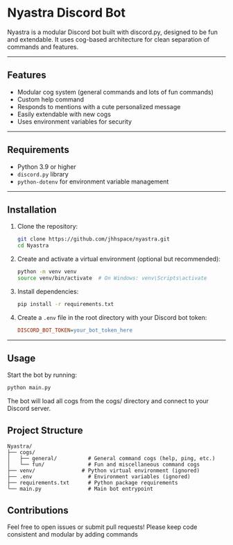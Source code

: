 # Nyastra Discord Bot

Nyastra is a modular Discord bot built with discord.py, designed to be fun and extendable. It uses cog-based architecture for clean separation of commands and features.

---
## Features
- Modular cog system (general commands and lots of fun commands)
- Custom help command
- Responds to mentions with a cute personalized message
- Easily extendable with new cogs
- Uses environment variables for security

---
## Requirements
- Python 3.9 or higher
- `discord.py` library
- `python-dotenv` for environment variable management

---
## Installation
1.  Clone the repository:
    ```bash
    git clone https://github.com/jhhspace/nyastra.git
    cd Nyastra
    ```
2.  Create and activate a virtual environment (optional but recommended):
    ```bash
    python -m venv venv
    source venv/bin/activate  # On Windows: venv\Scripts\activate
    ```
3.  Install dependencies:
    ```bash
    pip install -r requirements.txt
    ```
4.  Create a `.env` file in the root directory with your Discord bot token:
    ```ini
    DISCORD_BOT_TOKEN=your_bot_token_here
    ```

---

## Usage
Start the bot by running:
```bash
python main.py
```
The bot will load all cogs from the cogs/ directory and connect to your Discord server.

## Project Structure
```
Nyastra/
├── cogs/
│   ├── general/          # General command cogs (help, ping, etc.)
│   └── fun/              # Fun and miscellaneous command cogs
├── venv/               # Python virtual environment (ignored)
├── .env                  # Environment variables (ignored)
├── requirements.txt      # Python package requirements
└── main.py               # Main bot entrypoint
```

## Contributions
Feel free to open issues or submit pull requests! Please keep code consistent and modular by adding commands
